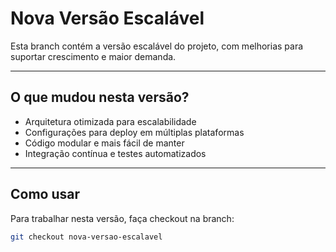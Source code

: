 # Nova Versão Escalável

Esta branch contém a versão escalável do projeto, com melhorias para suportar crescimento e maior demanda.

---

## O que mudou nesta versão?

- Arquitetura otimizada para escalabilidade
- Configurações para deploy em múltiplas plataformas
- Código modular e mais fácil de manter
- Integração contínua e testes automatizados

---

## Como usar

Para trabalhar nesta versão, faça checkout na branch:

```bash
git checkout nova-versao-escalavel
